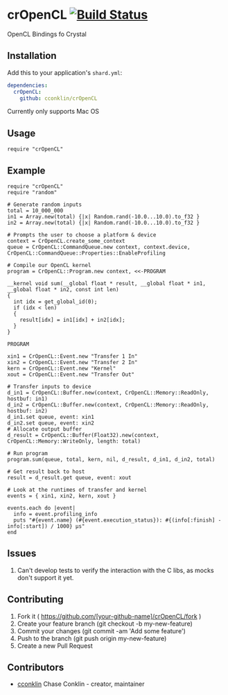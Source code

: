 # crOpenCL [![Build Status](https://travis-ci.org/cconklin/crOpenCL.svg?branch=master)](https://travis-ci.org/cconklin/crOpenCL)

OpenCL Bindings fo Crystal

## Installation


Add this to your application's `shard.yml`:

```yaml
dependencies:
  crOpenCL:
    github: cconklin/crOpenCL
```

Currently only supports Mac OS


## Usage


```crystal
require "crOpenCL"
```

## Example

```crystal
require "crOpenCL"
require "random"

# Generate random inputs
total = 10_000_000
in1 = Array.new(total) {|x| Random.rand(-10.0...10.0).to_f32 }
in2 = Array.new(total) {|x| Random.rand(-10.0...10.0).to_f32 }

# Prompts the user to choose a platform & device
context = CrOpenCL.create_some_context
queue = CrOpenCL::CommandQueue.new context, context.device, CrOpenCL::CommandQueue::Properties::EnableProfiling

# Compile our OpenCL kernel
program = CrOpenCL::Program.new context, <<-PROGRAM

__kernel void sum(__global float * result, __global float * in1, __global float * in2, const int len)
{
  int idx = get_global_id(0);
  if (idx < len)
  {
    result[idx] = in1[idx] + in2[idx];
  }
}

PROGRAM

xin1 = CrOpenCL::Event.new "Transfer 1 In"
xin2 = CrOpenCL::Event.new "Transfer 2 In"
kern = CrOpenCL::Event.new "Kernel"
xout = CrOpenCL::Event.new "Transfer Out"

# Transfer inputs to device
d_in1 = CrOpenCL::Buffer.new(context, CrOpenCL::Memory::ReadOnly, hostbuf: in1)
d_in2 = CrOpenCL::Buffer.new(context, CrOpenCL::Memory::ReadOnly, hostbuf: in2)
d_in1.set queue, event: xin1
d_in2.set queue, event: xin2
# Allocate output buffer
d_result = CrOpenCL::Buffer(Float32).new(context, CrOpenCL::Memory::WriteOnly, length: total)

# Run program
program.sum(queue, total, kern, nil, d_result, d_in1, d_in2, total)

# Get result back to host
result = d_result.get queue, event: xout

# Look at the runtimes of transfer and kernel
events = { xin1, xin2, kern, xout }

events.each do |event|
  info = event.profiling_info
  puts "#{event.name} (#{event.execution_status}): #{(info[:finish] - info[:start]) / 1000} µs"
end
```

## Issues

1. Can't develop tests to verify the interaction with the C libs, as mocks don't support it yet.

## Contributing

1. Fork it ( https://github.com/[your-github-name]/crOpenCL/fork )
2. Create your feature branch (git checkout -b my-new-feature)
3. Commit your changes (git commit -am 'Add some feature')
4. Push to the branch (git push origin my-new-feature)
5. Create a new Pull Request

## Contributors

- [cconklin](https://github.com/cconklin) Chase Conklin - creator, maintainer
